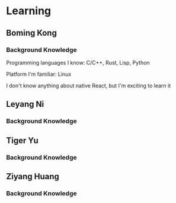 # Learning

## Boming Kong

### Background Knowledge
Programming languages I know: C/C++, Rust, Lisp, Python

Platform I'm familiar: Linux

I don't know anything about native React, but I'm exciting to learn it

## Leyang Ni

### Background Knowledge

## Tiger Yu

### Background Knowledge

## Ziyang Huang

### Background Knowledge
